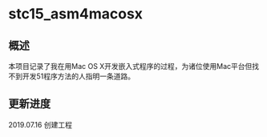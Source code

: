 # stc15_asm4macosx
## 概述
本项目记录了我在用Mac OS X开发嵌入式程序的过程，为诸位使用Mac平台但找不到开发51程序方法的人指明一条道路。
## 更新进度
2019.07.16  创建工程
